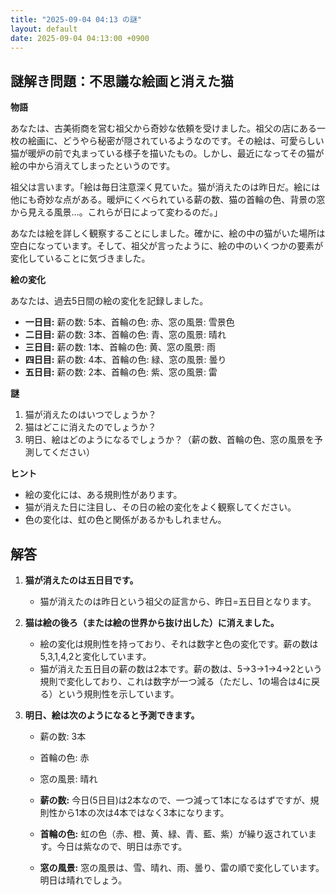 ```yaml
---
title: "2025-09-04 04:13 の謎"
layout: default
date: 2025-09-04 04:13:00 +0900
---
```

## 謎解き問題：不思議な絵画と消えた猫

**物語**

あなたは、古美術商を営む祖父から奇妙な依頼を受けました。祖父の店にある一枚の絵画に、どうやら秘密が隠されているようなのです。その絵は、可愛らしい猫が暖炉の前で丸まっている様子を描いたもの。しかし、最近になってその猫が絵の中から消えてしまったというのです。

祖父は言います。「絵は毎日注意深く見ていた。猫が消えたのは昨日だ。絵には他にも奇妙な点がある。暖炉にくべられている薪の数、猫の首輪の色、背景の窓から見える風景…。これらが日によって変わるのだ。」

あなたは絵を詳しく観察することにしました。確かに、絵の中の猫がいた場所は空白になっています。そして、祖父が言ったように、絵の中のいくつかの要素が変化していることに気づきました。

**絵の変化**

あなたは、過去5日間の絵の変化を記録しました。

*   **一日目:** 薪の数: 5本、首輪の色: 赤、窓の風景: 雪景色
*   **二日目:** 薪の数: 3本、首輪の色: 青、窓の風景: 晴れ
*   **三日目:** 薪の数: 1本、首輪の色: 黄、窓の風景: 雨
*   **四日目:** 薪の数: 4本、首輪の色: 緑、窓の風景: 曇り
*   **五日目:** 薪の数: 2本、首輪の色: 紫、窓の風景: 雷

**謎**

1.  猫が消えたのはいつでしょうか？
2.  猫はどこに消えたのでしょうか？
3.  明日、絵はどのようになるでしょうか？（薪の数、首輪の色、窓の風景を予測してください）

**ヒント**

*   絵の変化には、ある規則性があります。
*   猫が消えた日に注目し、その日の絵の変化をよく観察してください。
*   色の変化は、虹の色と関係があるかもしれません。

## 解答

1.  **猫が消えたのは五日目です。**

    *   猫が消えたのは昨日という祖父の証言から、昨日=五日目となります。
2.  **猫は絵の後ろ（または絵の世界から抜け出した）に消えました。**

    *   絵の変化は規則性を持っており、それは数字と色の変化です。薪の数は5,3,1,4,2と変化しています。
    *   猫が消えた五日目の薪の数は2本です。薪の数は、5→3→1→4→2という規則で変化しており、これは数字が一つ減る（ただし、1の場合は4に戻る）という規則性を示しています。

3.  **明日、絵は次のようになると予測できます。**

    *   薪の数: 3本
    *   首輪の色: 赤
    *   窓の風景: 晴れ

    *   **薪の数:** 今日(5日目)は2本なので、一つ減って1本になるはずですが、規則性から1本の次は4本ではなく3本になります。
    *   **首輪の色:** 虹の色（赤、橙、黄、緑、青、藍、紫）が繰り返されています。今日は紫なので、明日は赤です。
    *   **窓の風景:** 窓の風景は、雪、晴れ、雨、曇り、雷の順で変化しています。明日は晴れでしょう。
